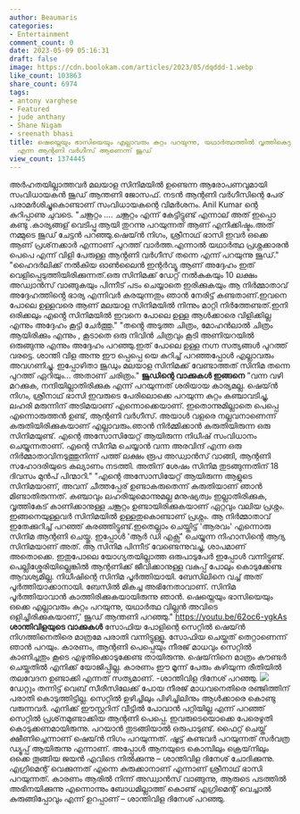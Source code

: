 ```yaml
---
author: Beaumaris
categories:
- Entertainment
comment_count: 0
date: 2023-05-09 05:16:31
draft: false
image: https://cdn.boolokam.com/articles/2023/05/dqddd-1.webp
like_count: 103863
share_count: 6974
tags:
- antony varghese
- Featured
- jude anthany
- Shane Nigam
- sreenath bhasi
title: ഷെയ്നെയും ഭാസിയെയും എല്ലാവരും കുറ്റം പറയുന്നു, യഥാർത്ഥത്തിൽ വൃത്തികെട്ടവൻ പെപ്പെ
  എന്ന ആന്റണി വർഗീസ് ആണെന്ന് ജൂഡ്
view_count: 1374445
---
```


അർഹതയില്ലാത്തവർ മലയാള സിനിമയിൽ ഉണ്ടെന്ന ആരോപണവുമായി സംവിധായകൻ ജൂഡ് ആന്തണി ജോസഫ്. നടൻ ആന്റണി വർഗീസിന്റെ പേര് പരാമർശിച്ചുകൊണ്ടാണ് സംവിധായകന്റെ വിമർശനം. Anil Kumar ന്റെ കുറിപ്പാണു ചുവടെ. "ചങ്കൂറ്റം .... ചങ്കൂറ്റം എന്ന് കേട്ടിട്ടുണ്ട് എന്നാല് അത് ഇപ്പൊ കണ്ടു .കാര്യങ്ങള് വെടിപ്പു ആയി തുറന്നു പറയുന്നത് ആണ് എനിക്കിഷ്ടം.അത് നമ്മുടെ ജൂഡ് ചേട്ടൻ പറഞ്ഞു.ഷെയ്ൻ നിഗം, ശ്രീനാഥ് ഭാസി ഇവർ ഒക്കെ ആണ് പ്രശ്‌നക്കാർ എന്നാണ് പുറത്ത് വാർത്ത.എന്നാൽ യഥാർത്ഥ പ്രശ്നക്കാരൻ പെപെ എന്ന് വിളി പേരുള്ള ആൻ്റണി വർഗീസ് തന്നെ എന്ന് പറയുന്നു ജൂഡ്." "ഹൈദർലിക്ക് നൽകിയ ഓൺലൈൻ ഇന്റർവ്യൂ ആണ് അദ്ദേഹം ഇത് വെളിപ്പെടുത്തിയിരിക്കുന്നത്.ഒരു സിനിമക്ക് ഡേറ്റ് നൽകുകയും 10 ലക്ഷം അഡ്വാൻസ് വാങ്ങുകയും പിന്നീട് പടം ചെയ്യാതെ ഇരിക്കുകയും ആ നിർമ്മാതാവ് അദ്ദേഹത്തിൻ്റെ ഭാര്യ എന്നിവർ കരയുന്നതും ഞാൻ നേരിട്ട് കണ്ടതാണ്.ഇവനെ പോലെ ഉള്ളവരെ ആണ് മലയാള സിനിമയിൽ നിന്നും മാറ്റി നിർത്തേണ്ടത്.ഇനി ഒരിക്കലും എൻ്റെ സിനിമയിൽ ഇവനെ പോലെ ഉള്ള ആൾക്കാരെ വിളിക്കില്ല എന്നും അദ്ദേഹം കൂട്ടി ചേർത്തു." [](https://cdn.boolokam.com/articles/2023/05/qddd-1.jpg)"തൻ്റെ അടുത്ത ചിത്രം, മോഹൻലാൽ ചിത്രം ആയിരിക്കും എന്നും , കൂടാതെ ഒരു നിവിൻ ചിത്രവും കൂടി അണിയറയിൽ ഒരുങ്ങുന്നു എന്നും അദ്ദേഹം പറഞ്ഞു.ഇത് പോലെ ഉള്ള നഗ്ന സത്യങ്ങൾ പുറത്ത് വരട്ടെ. ശാന്തി വിള അന്നു ഈ പ്പെപ്പെ യെ കുറിച്ച് പറഞ്ഞപ്പോൾ എല്ലാവരും അവഗണിച്ചു. ഇപ്പോഴിതാ ജൂഡും മലയാള സിനിമക്ക് വേണ്ടാത്തത് സിനിമ തന്നെ പുറത്ത് ഏറിയും... അതാണ് ചരിത്രം." **ജൂഡിന്റെ വാക്കുകൾ ഇങ്ങനെ** "വന്ന വഴി മറക്കുക, നന്ദിയില്ലാതിരിക്കുക എന്ന് പറയുന്നത് ശരിയായ കാര്യമല്ല. ഷെയ്ൻ നിഗം, ശ്രീനാഥ് ഭാസി ഇവരുടെ പേരിലൊക്കെ പറയുന്ന കുറ്റം കഞ്ചാവടിച്ചു, ലഹരി മരുന്നിന് അടിമയാണ് എന്നൊക്കെയാണ്. ഇതൊന്നുമില്ലാതെ പെപ്പെ എന്നൊരുത്തൻ ഉണ്ട്, ആന്റണി വർഗീസ്. അയാൾ വളരെ നല്ലവനാണെന്ന് കരുതിയിരിക്കുകയാണ് എല്ലാവരും.ഞാൻ നിർമ്മിക്കാൻ കരുതിയിരുന്ന ഒരു സിനിമയുണ്ട്. എന്റെ അസോസിയേറ്റ് ആയിരുന്ന നിധീഷ് സംവിധാനം ചെയ്യുന്നതാണ്. എന്റെ സിനിമ ചെയ്യാൻ വന്ന അരവിന്ദ് എന്ന ഒരു നിർമ്മാതാവിനടുത്തുനിന്ന് പത്ത് ലക്ഷം രൂപ അഡ്വാൻസ് വാങ്ങി, ആന്റണി സഹോദരിയുടെ കല്യാണം നടത്തി. അതിന് ശേഷം സിനിമ തുടങ്ങുന്നതിന് 18 ദിവസം മുൻപ് പിന്മാറി." "എന്റെ അസോസിയേറ്റ് ആയിരുന്ന ആളുടെ സിനിമയാണ്, അവന് ചീത്തപ്പേര് ഉണ്ടാകരുതെന്ന് കരുതിയാണ് ഞാൻ മിണ്ടാതിരുന്നത്. കഞ്ചാവും ലഹരിയുമൊന്നുമല്ല മനുഷ്യത്വം ഇല്ലാതിരിക്കുക, വൃത്തികേട് കാണിക്കാനുള്ള ചങ്കൂറ്റം ഉണ്ടായിരിക്കുകയാണ് ഏറ്റവും വലിയ പ്രശ്നം. ഇങ്ങനെയുള്ളവർ സിനിമയിൽ ഉള്ളതുകൊണ്ടാണ് പ്രശ്നം. ആ നിർമ്മാതാവ് ഇതേക്കുറിച്ച് പറഞ്ഞ് കരഞ്ഞിട്ടുണ്ട്.ഇതെല്ലാം ചെയ്തിട്ട് 'ആരവം' എന്നൊരു സിനിമ ആന്റണി ചെയ്തു. ഇപ്പോൾ 'ആർ ഡി എക്സ്' ചെയ്യുന്ന നിഹാസിന്റെ ആദ്യ സിനിമയാണ് അത്. ആ സിനിമ പിന്നീട് വേണ്ടെന്നുവച്ചു, ശാപമാണ് അതൊക്കെ. ഇതുപോലെ യോഗ്യതയില്ലാത്ത ഒരുപാടുപേർ ഇപ്പോൾ വന്നിട്ടുണ്ട്. പെല്ലിശ്ശേരിയില്ലെങ്കിൽ ആന്റണിക്ക് ജീവിക്കാനുള്ള വകുപ്പ് പോലും കൊടുക്കേണ്ട ആവശ്യമില്ല. നിധീഷിന്റെ സിനിമ പൂർത്തിയായി. ബേസിലിനെ വച്ച് അത് പൂർത്തിയാക്കാനായി. ബേസിൽ മികച്ച അഭിനേതാവാണ്. സിനിമ പൂർത്തിയാവാൻ കാത്തിരിക്കുകയായിരുന്നു ഞാൻ. ഷെയ്നെയും ഭാസിയെയും ഒക്കെ എല്ലാവരും കുറ്റം പറയുന്നു, യഥാർത്ഥ വില്ലൻ അവിടെ ഒളിച്ചിരിക്കുകയാണ്,' ജൂഡ് ആന്തണി പറഞ്ഞു." https://youtu.be/62oc6-ygkAs **ശാന്തിവിളയുടെ വാക്കുകൾ** സോഫിയ പോളിന്റെ സെറ്റില്‍ ഷെയ്ന്‍ നിഗത്തിനെതിരെ മാത്രമേ പരാതി വന്നിട്ടുള്ളൂ. സോഫിയ ചെയ്തത് തെറ്റാണെന്ന് ഞാന്‍ പറയും. കാരണം, ആന്റണി പെപ്പെയും നീരജ് മാധവും സെറ്റില്‍ കാണിച്ചതും കൂടെ എഴുതിക്കൊടുക്കേണ്ട തായിരുന്നു. ഷെയ്‌നിനെ മാത്രം കൗണ്ടര്‍ ചെയ്തതില്‍ എനിക്ക് യോജിപ്പില്ല. കാരണം ഈ മൂന്ന് പേരും കഴിയുന്ന രീതിയില്‍ തലവേദന ഉണ്ടാക്കി എന്നത് സത്യമാണ്. -ശാന്തിവിള ദിനേശ് പറഞ്ഞു. [![](https://cdn.boolokam.com/articles/2023/05/dqddd-1.webp)](https://cdn.boolokam.com/articles/2023/05/dqddd-1.webp)ഡേറ്റും തന്നിട്ട് വെബ് സീരീസിലേക്ക് പോയ നീരജ് മാധവനെതിരെ രഞ്ജിത്തിന് പരാതി കൊടുത്തിട്ടില്ല. സെറ്റില്‍ ഉഴിച്ചിലും പിഴിച്ചിലിനും ആള്‍ക്കാരെ കൊണ്ടു വരുന്നവർ. എനിക്ക് ഈസ്റ്ററിന് വീട്ടില്‍ പോവാന്‍ പറ്റിയില്ല എന്ന് പറഞ്ഞ് സെറ്റില്‍ പ്രശ്‌നമുണ്ടാക്കിയ ആന്റണി പെപ്പെ. ഇവരുടെയൊക്കെ പേരെഴുതി കൊടുക്കണമായിരുന്നു. പറയാന്‍ തുടങ്ങിയാല്‍ ഒരുപാടുണ്ട്. ഫൈറ്റ് ചെയ്ത് ക്ഷീണിച്ചെന്നാണ് ഷെയ്ന്‍ നിഗം പറയുന്നത്. ഷൂട്ട് കണ്ടവര്‍ പറയുന്നത് സര്‍വത്ര ഡ്യൂപ്പ് ആയിരുന്നു എന്നാണ്. അപ്പോൾ ആനയുടെ കൊമ്പിലും ക്രെയ്‌നിലും ഒക്കെ തൂങ്ങിയ ജയന്‍ എവിടെ നില്‍ക്കുന്നു – ശാന്തിവിള ദിനേശ് ചോദിക്കുന്നു. എഗ്രിമെന്റ് വെക്കുന്നത് എന്നെ കുരുക്കാനാണ് എന്നാണ് ശ്രീനാഥ് ഭാസി പറയുന്നത്. കാരണം ആരില്‍ നിന്ന് അഡ്വാന്‍സ് വാങ്ങുന്നു, ആരുടെ പടത്തില്‍ അഭിനയിക്കുന്നു എന്നൊന്നും ബോധമില്ലാത്ത് കൊണ്ട് എഗ്രിമെന്റ് വെച്ചാല്‍ കുരുങ്ങിപ്പോവും എന്ന് ഉറപ്പാണ് – ശാന്തിവിള ദിനേശ് പറഞ്ഞു.